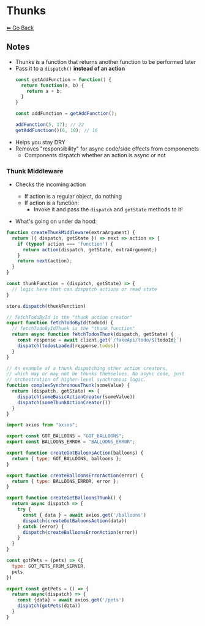 # Thunks
[⬅ Go Back](../week4.md)

## Notes
- Thunks is a function that returns another function to be performed later
- Pass it to a `dispatch()` **instead of an action**
  ```Javascript
  const getAddFunction = function() {
    return function(a, b) {
      return a + b;
    }
  }

  const addFunction = getAddFunction();

  addFunction(5, 17); // 22
  getAddFunction()(6, 10); // 16
  ```
- Helps you stay DRY
- Removes "responsibility" for async code/side effects from componenets
  - Components dispatch whether an action is async or not

### Thunk Middleware
- Checks the incoming action
  - If action is a regular object, do nothing
  - If action is a function:
    - Invoke it and pass the `dispatch` and `getState` methods to it!

- What's going on under da hood:
```Javascript
function createThunkMiddleware(extraArgument) {
  return ({ dispatch, getState }) => next => action => {
    if (typeof action === 'function') {
      return action(dispatch, getState, extraArgument;)
    }
    return next(action);
  }
}
```

```Javascript
const thunkFunction = (dispatch, getState) => {
  // logic here that can dispatch actions or read state
}

store.dispatch(thunkFunction)
```
```Javascript
// fetchTodoById is the "thunk action creator"
export function fetchTodoById(todoId) {
  // fetchTodoByIdThunk is the "thunk function"
  return async function fetchTodosThunk(dispatch, getState) {
    const response = await client.get(`/fakeApi/todo/${todoId}`)
    dispatch(todosLoaded(response.todos))
  }
}
```

```Javascript
// An example of a thunk dispatching other action creators,
// which may or may not be thunks themselves. No async code, just
// orchestration of higher-level synchronous logic.
function complexSynchronousThunk(someValue) {
  return (dispatch, getState) => {
    dispatch(someBasicActionCreator(someValue))
    dispatch(someThunkActionCreator())
  }
}
```

```Javascript
import axios from "axios";

export const GOT_BALLOONS = "GOT_BALLOONS";
export const BALLOONS_ERROR = "BALLOONS_ERROR";

export function createGotBaloonsAction(balloons) {
  return { type: GOT_BALLOONS, balloons };
}

export function createBalloonsErrorAction(error) {
  return { type: BALLOONS_ERROR, error };
}

export function createGetBalloonsThunk() {
  return async dispatch => {
    try {
      const { data } = await axios.get('/balloons')
      dispatch(createGotBaloonsAction(data))
    } catch (error) {
      dispatch(createBalloonsErrorAction(error))
    }
  }
}
```

```Javascript
const gotPets = (pets) => ({
  type: GOT_PETS_FROM_SERVER,
  pets
})

export const getPets = () => {
  return async(dispatch) => {
    const {data} = await axios.get('/pets')
    dispatch(gotPets(data))
  }
}
```